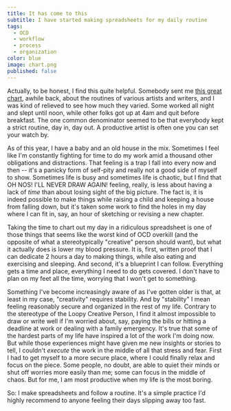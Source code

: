 ```yaml
---
title: It has come to this
subtitle: I have started making spreadsheets for my daily routine
tags: 
  - OCD
  - workflow
  - process
  - organization
color: blue
image: chart.png
published: false
---
```


Actually, to be honest, I find this quite helpful. Somebody sent me [this great chart](https://podio.com/site/creative-routines), awhile back, about the routines of various artists and writers, and I was kind of relieved to see how much they varied. Some worked all night and slept until noon, while other folks got up at 4am and quit before breakfast. The one common denominator seemed to be that everybody kept a strict routine, day in, day out. A productive artist is often one you can set your watch by.

As of this year, I have a baby and an old house in the mix. Sometimes I feel like I'm constantly fighting for time to do my work amid a thousand other obligations and distractions. That feeling is a trap I fall into every now and then -- it's a panicky form of self-pity and really not a good side of myself to show. Sometimes life is busy and sometimes life is chaotic, but I find that OH NOS! I'LL NEVER DRAW AGAIN! feeling, really, is less about having a lack of _time_ than about losing sight of the big picture. The fact is, it is indeed possible to make things while raising a child and keeping a house from falling down, but it's taken some work to find the holes in my day where I can fit in, say, an hour of sketching or revising a new chapter.

Taking the time to chart out my day in a ridiculous spreadsheet is one of those things that seems like the worst kind of OCD overkill (and the opposite of what a stereotypically "creative" person should want), but what it actually does is lower my blood pressure. It is, first, written proof that I can dedicate 2 hours a day to making things, while also eating and exercising and sleeping. And second, it's a blueprint I can follow. Everything gets a time and place, everything I need to do gets covered. I don't have to plan on my feet all the time, worrying that I won't get to something.

Something I've become increasingly aware of as I've gotten older is that, at least in my case, "creativity" requires stability. And by "stability" I mean feeling reasonably secure and organized in the rest of my life. Contrary to the stereotype of the Loopy Creative Person, I find it almost impossible to draw or write well if I'm worried about, say, paying the bills or hitting a deadline at work or dealing with a family emergency. It's true that some of the hardest parts of my life have inspired a lot of the work I'm doing now. But while those experiences might have given me new insights or stories to tell, I couldn't _execute_ the work in the middle of all that stress and fear. First I had to get myself to a more secure place, where I could finally relax and focus on the piece. Some people, no doubt, are able to quiet their minds or shut off worries more easily than me; some can focus in the middle of chaos. But for me, I am most productive when my life is the most boring.

So: I make spreadsheets and follow a routine. It's a simple practice I'd highly recommend to anyone feeling their days slipping away too fast.

